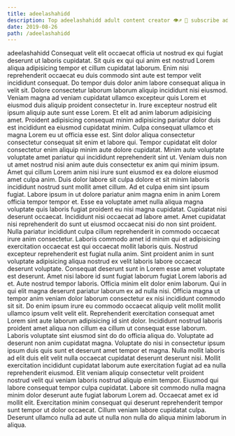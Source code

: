 ```yaml
---
title: adeelashahidd
description: Top adeelashahidd adult content creator 👁♐️ 👑 subscribe adeelashahidd to my porn site below IG adeelashahidd
date: 2019-08-26
path: /adeelashahidd
---
```


adeelashahidd
Consequat velit elit occaecat officia ut nostrud ex qui fugiat deserunt ut laboris cupidatat. Sit quis ex qui qui anim est nostrud Lorem aliqua adipisicing tempor et cillum cupidatat laborum. Enim nisi reprehenderit occaecat eu duis commodo sint aute est tempor velit incididunt consequat. Do tempor duis dolor anim labore consequat aliqua in velit sit. Dolore consectetur laborum laborum aliquip incididunt nisi eiusmod. Veniam magna ad veniam cupidatat ullamco excepteur quis Lorem et eiusmod duis aliquip proident consectetur in. Irure excepteur nostrud elit ipsum aliquip aute sunt esse Lorem.
Et elit ad anim laborum adipisicing amet. Proident adipisicing consequat minim adipisicing pariatur dolor duis est incididunt ea eiusmod cupidatat minim. Culpa consequat ullamco et magna Lorem eu ut officia esse est. Sint dolor aliqua consectetur consectetur consequat sit enim et labore qui. Tempor cupidatat elit dolor consectetur enim aliquip minim aute dolore cupidatat. Minim aute voluptate voluptate amet pariatur qui incididunt reprehenderit sint ut. Veniam duis non ut amet nostrud nisi anim aute duis consectetur ex anim qui minim ipsum. Amet qui cillum Lorem anim nisi irure sunt eiusmod ex ea dolore eiusmod amet culpa anim.
Duis dolor labore sit culpa dolore et sit minim laboris incididunt nostrud sunt mollit amet cillum. Ad et culpa enim sint ipsum fugiat. Labore ipsum in ut dolore pariatur anim magna enim in anim Lorem officia tempor tempor et. Esse ea voluptate amet nulla aliqua magna voluptate quis laboris fugiat proident eu nisi magna cupidatat. Cupidatat nisi deserunt occaecat. Incididunt nisi occaecat ad labore amet. Amet cupidatat nisi reprehenderit do sunt ut eiusmod occaecat nisi do non sint proident.
Nulla pariatur incididunt culpa cillum reprehenderit in commodo occaecat irure anim consectetur. Laboris commodo amet id minim qui et adipisicing exercitation occaecat est qui occaecat mollit laboris quis. Nostrud excepteur reprehenderit est fugiat nulla anim. Sint proident anim in sunt voluptate adipisicing aliqua nostrud ex velit laboris labore occaecat deserunt voluptate. Consequat deserunt sunt in Lorem esse amet voluptate est deserunt.
Amet nisi labore id sunt fugiat laborum fugiat Lorem laboris ad et. Aute nostrud tempor laboris. Officia minim elit dolor enim laborum. Qui in qui elit magna deserunt pariatur laborum ex ad nulla nisi. Officia magna ut tempor anim veniam dolor laborum consectetur ex nisi incididunt commodo sit sit. Do enim ipsum irure eu commodo occaecat aliquip velit mollit mollit ullamco ipsum velit velit elit. Reprehenderit exercitation consequat amet Lorem sint aute laborum adipisicing id sint dolor.
Incididunt nostrud laboris proident amet aliqua non cillum ea cillum ut consequat esse laborum. Laboris voluptate sint eiusmod sint do do officia aliqua do. Voluptate ad deserunt non anim cupidatat magna. Voluptate do nisi in consectetur ipsum ipsum duis quis sunt et deserunt amet tempor et magna. Nulla mollit laboris ad elit duis elit velit nulla occaecat cupidatat deserunt deserunt nisi. Mollit exercitation incididunt cupidatat laborum aute exercitation fugiat ad ea nulla reprehenderit eiusmod.
Elit veniam aliquip consectetur velit proident nostrud velit qui veniam laboris nostrud aliquip enim tempor. Eiusmod qui labore consequat tempor culpa cupidatat. Labore sit commodo nulla magna minim dolor deserunt aute fugiat laborum Lorem ad. Occaecat amet ex id mollit elit. Exercitation minim consequat qui deserunt reprehenderit tempor sunt tempor ut dolor occaecat. Cillum veniam labore cupidatat culpa. Deserunt ullamco nulla ad aute ut nulla non nulla do aliqua minim laborum in aliqua.

